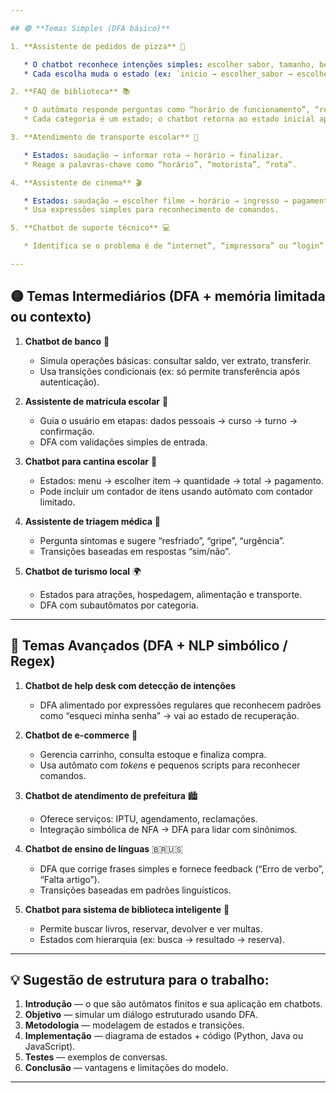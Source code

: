 ```yaml
---

## 🟢 **Temas Simples (DFA básico)**

1. **Assistente de pedidos de pizza** 🍕

   * O chatbot reconhece intenções simples: escolher sabor, tamanho, bebida e confirmar o pedido.
   * Cada escolha muda o estado (ex: `inicio → escolher_sabor → escolher_tamanho → confirmar`).

2. **FAQ de biblioteca** 📚

   * O autômato responde perguntas como “horário de funcionamento”, “renovar livro”, “multas”.
   * Cada categoria é um estado; o chatbot retorna ao estado inicial após responder.

3. **Atendimento de transporte escolar** 🚌

   * Estados: saudação → informar rota → horário → finalizar.
   * Reage a palavras-chave como “horário”, “motorista”, “rota”.

4. **Assistente de cinema** 🎬

   * Estados: saudação → escolher filme → horário → ingresso → pagamento.
   * Usa expressões simples para reconhecimento de comandos.

5. **Chatbot de suporte técnico** 💻

   * Identifica se o problema é de “internet”, “impressora” ou “login” e oferece soluções curtas.

---
```


## 🟡 **Temas Intermediários (DFA + memória limitada ou contexto)**

1. **Chatbot de banco** 🏦

   * Simula operações básicas: consultar saldo, ver extrato, transferir.
   * Usa transições condicionais (ex: só permite transferência após autenticação).

2. **Assistente de matrícula escolar** 🏫

   * Guia o usuário em etapas: dados pessoais → curso → turno → confirmação.
   * DFA com validações simples de entrada.

3. **Chatbot para cantina escolar** 🍔

   * Estados: menu → escolher item → quantidade → total → pagamento.
   * Pode incluir um contador de itens usando autômato com contador limitado.

4. **Assistente de triagem médica** 🏥

   * Pergunta sintomas e sugere “resfriado”, “gripe”, “urgência”.
   * Transições baseadas em respostas “sim/não”.

5. **Chatbot de turismo local** 🌍

   * Estados para atrações, hospedagem, alimentação e transporte.
   * DFA com subautômatos por categoria.

---

## 🔵 **Temas Avançados (DFA + NLP simbólico / Regex)**

1. **Chatbot de help desk com detecção de intenções**

   * DFA alimentado por expressões regulares que reconhecem padrões como “esqueci minha senha” → vai ao estado de recuperação.

2. **Chatbot de e-commerce** 🛒

   * Gerencia carrinho, consulta estoque e finaliza compra.
   * Usa autômato com *tokens* e pequenos scripts para reconhecer comandos.

3. **Chatbot de atendimento de prefeitura** 🏙️

   * Oferece serviços: IPTU, agendamento, reclamações.
   * Integração simbólica de NFA → DFA para lidar com sinônimos.

4. **Chatbot de ensino de línguas** 🇧🇷🇺🇸

   * DFA que corrige frases simples e fornece feedback (“Erro de verbo”, “Falta artigo”).
   * Transições baseadas em padrões linguísticos.

5. **Chatbot para sistema de biblioteca inteligente** 📖

   * Permite buscar livros, reservar, devolver e ver multas.
   * Estados com hierarquia (ex: busca → resultado → reserva).

---

## 💡 Sugestão de estrutura para o trabalho:

1. **Introdução** — o que são autômatos finitos e sua aplicação em chatbots.
2. **Objetivo** — simular um diálogo estruturado usando DFA.
3. **Metodologia** — modelagem de estados e transições.
4. **Implementação** — diagrama de estados + código (Python, Java ou JavaScript).
5. **Testes** — exemplos de conversas.
6. **Conclusão** — vantagens e limitações do modelo.

---
